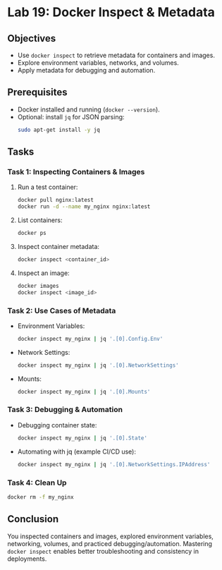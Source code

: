 # Lab 19: Docker Inspect & Metadata

## Objectives
- Use `docker inspect` to retrieve metadata for containers and images.
- Explore environment variables, networks, and volumes.
- Apply metadata for debugging and automation.

## Prerequisites
- Docker installed and running (`docker --version`).
- Optional: install `jq` for JSON parsing:  
  ```bash
  sudo apt-get install -y jq
  ```

## Tasks

### Task 1: Inspecting Containers & Images
1. Run a test container:
   ```bash
   docker pull nginx:latest
   docker run -d --name my_nginx nginx:latest
   ```
2. List containers:
   ```bash
   docker ps
   ```
3. Inspect container metadata:
   ```bash
   docker inspect <container_id>
   ```
4. Inspect an image:
   ```bash
   docker images
   docker inspect <image_id>
   ```

### Task 2: Use Cases of Metadata
- Environment Variables:
  ```bash
  docker inspect my_nginx | jq '.[0].Config.Env'
  ```
- Network Settings:
  ```bash
  docker inspect my_nginx | jq '.[0].NetworkSettings'
  ```
- Mounts:
  ```bash
  docker inspect my_nginx | jq '.[0].Mounts'
  ```

### Task 3: Debugging & Automation
- Debugging container state:
  ```bash
  docker inspect my_nginx | jq '.[0].State'
  ```
- Automating with jq (example CI/CD use):
  ```bash
  docker inspect my_nginx | jq '.[0].NetworkSettings.IPAddress'
  ```

### Task 4: Clean Up
```bash
docker rm -f my_nginx
```

## Conclusion
You inspected containers and images, explored environment variables, networking, volumes, and practiced debugging/automation. Mastering `docker inspect` enables better troubleshooting and consistency in deployments.
